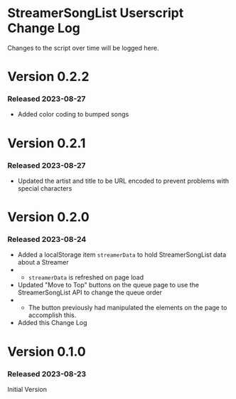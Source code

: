 # StreamerSongList Userscript Change Log

Changes to the script over time will be logged here.

# Version 0.2.2

### Released 2023-08-27

- Added color coding to bumped songs

# Version 0.2.1

### Released 2023-08-27

- Updated the artist and title to be URL encoded to prevent problems with special characters

# Version 0.2.0 

### Released 2023-08-24

- Added a localStorage item `streamerData` to hold StreamerSongList data about a Streamer
- - `streamerData` is refreshed on page load
- Updated "Move to Top" buttons on the queue page to use the StreamerSongList API to change the queue order
- - The button previously had manipulated the elements on the page to accomplish this.
- Added this Change Log

# Version 0.1.0

### Released 2023-08-23

Initial Version